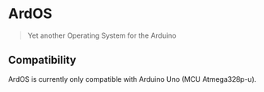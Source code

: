 # ArdOS

> Yet another Operating System for the Arduino

## Compatibility
ArdOS is currently only compatible with Arduino Uno (MCU Atmega328p-u).

